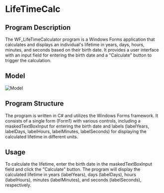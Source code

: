 # LifeTimeCalc
## Program Description
The WF_LifeTimeCalculator program is a Windows Forms application that calculates and displays an individual's lifetime in years, days, hours, minutes, and seconds based on their birth date. It provides a user interface with an input field for entering the birth date and a "Calculate" button to trigger the calculation.

## Model
![Model]("file:///C:/Users/Clemens/source/repos/GitHub/WF_LifeTimeCalculator/img/LifeTimeCalc.svg")

## Program Structure
The program is written in C# and utilizes the Windows Forms framework. It consists of a single form (Form1) with various controls, including a maskedTextBoxInput for entering the birth date and labels (labelYears, labelDays, labelHours, labelMinutes, labelSeconds) for displaying the calculated lifetime in different units.

## Usage
To calculate the lifetime, enter the birth date in the maskedTextBoxInput field and click the "Calculate" button. The program will display the calculated lifetime in years (labelYears), days (labelDays), hours (labelHours), minutes (labelMinutes), and seconds (labelSeconds), respectively.

